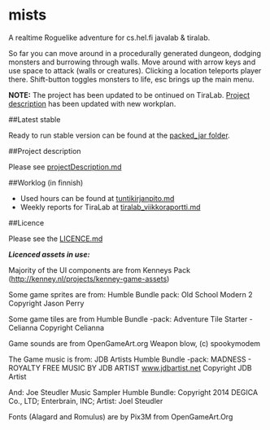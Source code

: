 # mists
A realtime Roguelike adventure for cs.hel.fi javalab & tiralab.

So far you can move around in a procedurally generated dungeon, dodging monsters and burrowing through walls. Move around with arrow keys and use space to attack (walls or creatures). Clicking a location teleports player there. Shift-button toggles monsters to life, esc brings up the main menu. 

**NOTE:** The project has been updated to be ontinued on TiraLab. [Project description](https://github.com/nkoiv/mists/blob/master/documentation/projectDescription.md) has been updated with new workplan.

##Latest stable

Ready to run stable version can be found at the [packed_jar folder](https://github.com/nkoiv/mists/tree/master/packed_jar).

##Project description

Please see [projectDescription.md](https://github.com/nkoiv/mists/blob/master/documentation/projectDescription.md)

##Worklog (in finnish)
* Used hours can be found at [tuntikirjanpito.md](https://github.com/nkoiv/mists/blob/master/documentation/tuntikirjanpito.md)
* Weekly reports for TiraLab at [tiralab_viikkoraportti.md](https://github.com/nkoiv/mists/blob/master/documentation/tiralab_viikkoraportti.md)


##Licence

Please see the [LICENCE.md](https://github.com/nkoiv/mists/blob/master/LICENCE.md)

***Licenced assets in use:***

Majority of the UI components are from Kenneys Pack (http://kenney.nl/projects/kenney-game-assets)

Some game sprites are from: Humble Bundle pack: Old School Modern 2 Copyright Jason Perry

Some game tiles are from Humble Bundle -pack: Adventure Tile Starter - Celianna Copyright Celianna

Game sounds are from OpenGameArt.org Weapon blow, (c) spookymodem

The Game music is from: JDB Artists Humble Bundle -pack: MADNESS - ROYALTY FREE MUSIC BY JDB ARTIST www.jdbartist.net Copyright JDB Artist

And: Joe Steudler Music Sampler Humble Bundle: Copyright 2014 DEGICA Co., LTD; Enterbrain, INC; Artist: Joel Steudler

Fonts (Alagard and Romulus) are by Pix3M from OpenGameArt.Org